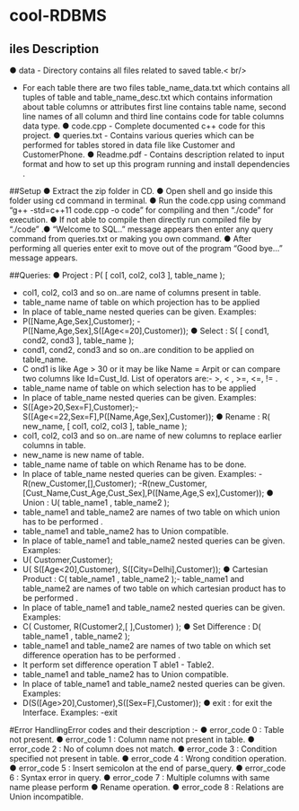 # cool-RDBMS

## iles Description

● data - Directory contains all files related to saved table.< br/>
- For each table there are two files table_name_data.txt which contains all tuples of table and table_name_desc.txt which
contains information about table columns or attributes first line contains table name, second line names of all column and third line contains code for table columns data type.
● code.cpp - Complete documented c++ code for this project.
● queries.txt - Contains various queries which can be performed for tables stored in data file like Customer and CustomerPhone.
● Readme.pdf - Contains description related to input format and how to
set up this program running and install dependencies .

##Setup
● Extract the zip folder in CD.
● Open shell and go inside this folder using cd command in terminal.
● Run the code.cpp using command “g++ -std=c++11 code.cpp -o code” for compiling and then “./code” for execution.
● If not able to compile then directly run compiled file by “./code” .● “Welcome to SQL..” message appears then enter any query command from queries.txt or making you own command.
● After performing all queries enter exit to move out of the program “Good bye...” message appears.

##Queries:
● Project
: P( [ col1, col2, col3 ], table_name );
- col1, col2, col3 and so on..are name of columns present in
table.
- table_name name of table on which projection has to be applied
- In place of table_name nested queries can be given.
Examples:
- P([Name,Age,Sex],Customer);
-P([Name,Age,Sex],S([Age<=20],Customer));
● Select : S( [ cond1, cond2, cond3 ], table_name );
- cond1, cond2, cond3 and so on..are condition to be applied on
table_name.
- C ond1 is like Age > 30 or it may be like Name = Arpit or
can compare two columns like Id=Cust_Id.
List of operators are:- >, < , >=, <=, != .
- table_name name of table on which selection has to be applied
- In place of table_name nested queries can be given.
Examples:
- S([Age>20,Sex=F],Customer);- S([Age<=22,Sex=F],P([Name,Age,Sex],Customer));
● Rename : R( new_name, [ col1, col2, col3 ], table_name );
- col1, col2, col3 and so on..are name of new columns to replace
earlier columns in table.
- new_name is new name of table.
- table_name name of table on which Rename has to be done.
- In place of table_name nested queries can be given.
Examples:
-R(new_Customer,[],Customer);
-R(new_Customer,[Cust_Name,Cust_Age,Cust_Sex],P([Name,Age,S
ex],Customer));
● Union : U( table_name1 , table_name2 );
- table_name1 and table_name2 are names of two table on
which union has to be performed .
- table_name1 and table_name2 has to Union compatible.
- In place of table_name1 and table_name2 nested queries can
be given.
Examples:
- U( Customer,Customer);
- U( S([Age<20],Customer), S([City=Delhi],Customer));
● Cartesian Product :
C( table_name1 , table_name2 );- table_name1 and table_name2 are names of two table on
which cartesian product has to be performed .
- In place of table_name1 and table_name2 nested queries can
be given.
Examples:
- C( Customer, R(Customer2,[ ],Customer) );
● Set Difference : D( table_name1 , table_name2 );
- table_name1 and table_name2 are names of two table on
which set difference operation has to be performed .
- It perform set difference operation T
able1 - Table2.
- table_name1 and table_name2 has to Union compatible.
- In place of table_name1 and table_name2 nested queries can
be given.
Examples:
- D(S([Age>20],Customer),S([Sex=F],Customer));
● exit : for exit the Interface.
Examples:
-exit

#Error HandlingError codes and their description :-
● error_code 0 : Table not present.
● error_code 1 : Column name not present in table.
● error_code 2 : No of column does not match.
● error_code 3 : Condition specified not present in table.
● error_code 4 : Wrong condition operation.
● error_code 5 : Insert semicolon at the end of parse_query.
● error_code 6 : Syntax error in query.
● error_code 7 : Multiple columns with same name please perform
● Rename operation.
● error_code 8 : Relations are Union incompatible.
